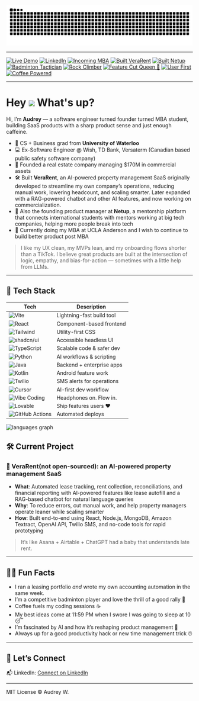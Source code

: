 
<picture>
  <source media="(prefers-color-scheme: dark)" srcset="https://raw.githubusercontent.com/audreywqy/audreywqy/output/github-contribution-grid-snake-dark.svg" />
  <source media="(prefers-color-scheme: light)" srcset="https://raw.githubusercontent.com/audreywqy/audreywqy/output/github-contribution-grid-snake.svg" />
  <img alt="github-snake" src="https://raw.githubusercontent.com/audreywqy/audreywqy/output/github-contribution-grid-snake.svg" />
</picture>

---

[![Live Demo](https://img.shields.io/badge/Personal-Website-blue)](https://builtbyaudreywang.me)
[![LinkedIn](https://img.shields.io/badge/LinkedIn-Audrey-blue?logo=linkedin)](https://www.linkedin.com/in/audreywqy/)
[![Incoming MBA](https://img.shields.io/badge/UCLA%20MBA-Class%20of%202027-green)](https://www.anderson.ucla.edu/)
[![Built VeraRent](https://img.shields.io/badge/SaaS%20Builder-VeraRent-7E3FF2)]()
[![Built Netup](https://img.shields.io/badge/Mentorship%20Marketplace%20Builder-Netup-2CADFE)]()
[![Badminton Tactician](https://img.shields.io/badge/Side%20Hustle-Badminton%20Tactician-ff69b4)]()
[![Rock Climber](https://img.shields.io/badge/Hobby-Rock%20Climber-ECD53F)]()
[![Feature Cut Queen 👑](https://img.shields.io/badge/Scope%20Control-Expert-red)]()
[![User First](https://img.shields.io/badge/User%20First-Always-blueviolet)]()
[![Coffee Powered](https://img.shields.io/badge/Coffee-Powered-important?logo=buy-me-a-coffee)]()

---

<h1> Hey <img src="https://emojis.slackmojis.com/emojis/images/1577305505/7373/hand_wave.gif?1577305505" width="50" /> What's up?</h1>

Hi, I’m **Audrey** — a software engineer turned founder turned MBA student, building SaaS products with a sharp product sense and just enough caffeine.

- 🧠 CS + Business grad from **University of Waterloo**
- 💻 Ex-Software Engineer @ Wish, TD Bank, Versaterm (Canadian based public safety software company)
- 🏢 Founded a real estate company managing $170M in commercial assets
- 🛠️ Built **VeraRent**, an AI-powered property management SaaS originally developed to streamline my own company’s operations, reducing manual work, lowering headcount, and scaling smarter. Later expanded with a RAG-powered chatbot and other AI features, and now working on commercialization.
- 🤝 Also the founding product manager at **Netup**, a mentorship platform that connects international students with mentors working at big tech companies, helping more people break into tech
- 🎯 Currently doing my MBA at UCLA Anderson and I wish to continue to build better product post MBA

> I like my UX clean, my MVPs lean, and my onboarding flows shorter than a TikTok.
> I believe great products are built at the intersection of logic, empathy, and bias-for-action — sometimes with a little help from LLMs.

---

## 🧠 Tech Stack

| Tech             | Description                              |
|------------------|------------------------------------------|
| ![Vite](https://img.shields.io/badge/Vite-Frontend-yellow?logo=vite) | Lightning-fast build tool |
| ![React](https://img.shields.io/badge/React-UI-blue?logo=react) | Component-based frontend |
| ![Tailwind](https://img.shields.io/badge/Tailwind-Styling-38B2AC?logo=tailwindcss) | Utility-first CSS |
| ![shadcn/ui](https://img.shields.io/badge/shadcn/ui-Design%20System-black) | Accessible headless UI |
| ![TypeScript](https://img.shields.io/badge/TypeScript-Typing-3178C6?logo=typescript) | Scalable code & safer dev |
| ![Python](https://img.shields.io/badge/Python-AI%20Tools-yellow?logo=python) | AI workflows & scripting |
| ![Java](https://img.shields.io/badge/Java-Android-red?logo=java&logoColor=white) | Backend + enterprise apps |
| ![Kotlin](https://img.shields.io/badge/Kotlin-Mobile-7F52FF?logo=kotlin) | Android feature work |
| ![Twilio](https://img.shields.io/badge/Twilio-API%20Integration-F22F46?logo=twilio&logoColor=white) | SMS alerts for operations |
| ![Cursor](https://img.shields.io/badge/Code%20Editor-Cursor-2A2D4E?logo=visualstudiocode&logoColor=white) | AI-first dev workflow |
| ![Vibe Coding](https://img.shields.io/badge/Mode-Vibe%20Coding-ff69b4) | Headphones on. Flow in. |
| ![Lovable](https://img.shields.io/badge/Product%20Principle-Lovable%20>%20Viable-red) | Ship features users ❤️ |
| ![GitHub Actions](https://img.shields.io/badge/CI-CD%20via%20GitHub%20Actions-181717?logo=github) | Automated deploys |


<div align="left">
  <img src="https://github-readme-stats.vercel.app/api/top-langs?username=audreywqy&locale=en&hide_title=false&layout=compact&card_width=320&langs_count=5&theme=dracula&hide_border=false" height="150" alt="languages graph"  />
</div>


## 🛠 Current Project

### 🔧 VeraRent(not open-sourced): an AI-powered property management SaaS

- **What**: Automated lease tracking, rent collection, reconciliations, and financial reporting with AI-powered features like lease autofill and a RAG-based chatbot for natural language queries
- **Why**: To reduce errors, cut manual work, and help property managers operate leaner while scaling smarter
- **How**: Built end-to-end using React, Node.js, MongoDB, Amazon Textract, OpenAI API, Twilio SMS, and no-code tools for rapid prototyping

> It’s like Asana + Airtable + ChatGPT had a baby that understands late rent.

---

## 🤹‍♀️ Fun Facts

- I ran a leasing portfolio *and* wrote my own accounting automation in the same week.
- I’m a competitive badminton player and love the thrill of a good rally 🏸
- Coffee fuels my coding sessions ☕️
- My best ideas come at 11:59 PM when I swore I was going to sleep at 10 😴
- I’m fascinated by AI and how it’s reshaping product management 🤖
- Always up for a good productivity hack or new time management trick ⏰

---

## 🔗 Let’s Connect

📬 LinkedIn: [Connect on LinkedIn](https://www.linkedin.com/in/audreyw77/)

---

MIT License © Audrey W.

